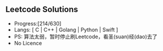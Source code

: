 ## Leetcode Solutions

* Progress:[214/630]
* Langs: [ C | C++ | Golang | Python | Swift ]
* PS: 算法太弱，暂时停止刷Leetcode，看圣(suan)经(dao)去了
* No Licence


